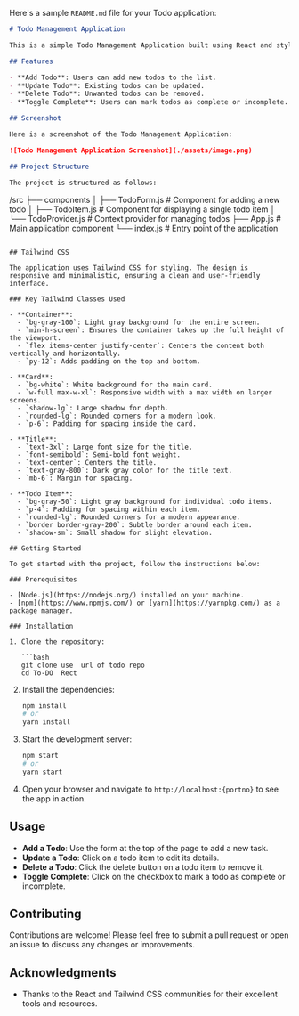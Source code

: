 Here's a sample `README.md` file for your Todo application:

```markdown
# Todo Management Application

This is a simple Todo Management Application built using React and styled with Tailwind CSS. The app allows users to manage their tasks efficiently by adding, updating, deleting, and marking tasks as complete.

## Features

- **Add Todo**: Users can add new todos to the list.
- **Update Todo**: Existing todos can be updated.
- **Delete Todo**: Unwanted todos can be removed.
- **Toggle Complete**: Users can mark todos as complete or incomplete.

## Screenshot

Here is a screenshot of the Todo Management Application:

![Todo Management Application Screenshot](./assets/image.png)

## Project Structure

The project is structured as follows:
```

/src
├── components
│ ├── TodoForm.js # Component for adding a new todo
│ ├── TodoItem.js # Component for displaying a single todo item
│ └── TodoProvider.js # Context provider for managing todos
├── App.js # Main application component
└── index.js # Entry point of the application

````

## Tailwind CSS

The application uses Tailwind CSS for styling. The design is responsive and minimalistic, ensuring a clean and user-friendly interface.

### Key Tailwind Classes Used

- **Container**:
  - `bg-gray-100`: Light gray background for the entire screen.
  - `min-h-screen`: Ensures the container takes up the full height of the viewport.
  - `flex items-center justify-center`: Centers the content both vertically and horizontally.
  - `py-12`: Adds padding on the top and bottom.

- **Card**:
  - `bg-white`: White background for the main card.
  - `w-full max-w-xl`: Responsive width with a max width on larger screens.
  - `shadow-lg`: Large shadow for depth.
  - `rounded-lg`: Rounded corners for a modern look.
  - `p-6`: Padding for spacing inside the card.

- **Title**:
  - `text-3xl`: Large font size for the title.
  - `font-semibold`: Semi-bold font weight.
  - `text-center`: Centers the title.
  - `text-gray-800`: Dark gray color for the title text.
  - `mb-6`: Margin for spacing.

- **Todo Item**:
  - `bg-gray-50`: Light gray background for individual todo items.
  - `p-4`: Padding for spacing within each item.
  - `rounded-lg`: Rounded corners for a modern appearance.
  - `border border-gray-200`: Subtle border around each item.
  - `shadow-sm`: Small shadow for slight elevation.

## Getting Started

To get started with the project, follow the instructions below:

### Prerequisites

- [Node.js](https://nodejs.org/) installed on your machine.
- [npm](https://www.npmjs.com/) or [yarn](https://yarnpkg.com/) as a package manager.

### Installation

1. Clone the repository:

   ```bash
   git clone use  url of todo repo
   cd To-DO  Rect
````

2. Install the dependencies:

   ```bash
   npm install
   # or
   yarn install
   ```

3. Start the development server:

   ```bash
   npm start
   # or
   yarn start
   ```

4. Open your browser and navigate to `http://localhost:{portno}` to see the app in action.

## Usage

- **Add a Todo**: Use the form at the top of the page to add a new task.
- **Update a Todo**: Click on a todo item to edit its details.
- **Delete a Todo**: Click the delete button on a todo item to remove it.
- **Toggle Complete**: Click on the checkbox to mark a todo as complete or incomplete.

## Contributing

Contributions are welcome! Please feel free to submit a pull request or open an issue to discuss any changes or improvements.

## Acknowledgments

- Thanks to the React and Tailwind CSS communities for their excellent tools and resources.

```

```
